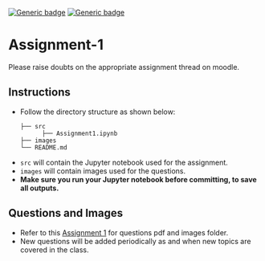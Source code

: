 

[![Generic badge](https://img.shields.io/badge/DIP-Assignment:1-BLUE.svg)](https://shields.io/)
[![Generic badge](https://img.shields.io/badge/DUE-23:59hrs,20/09/2021-RED.svg)](https://shields.io/)

# Assignment-1
Please raise doubts on the appropriate assignment thread on moodle.

## Instructions
- Follow the directory structure as shown below: 
  ```
  ├── src           
        ├── Assignment1.ipynb
  ├── images    
  └── README.md
  ```
- `src` will contain the Jupyter notebook used for the assignment.
- `images` will contain images used for the questions.
- **Make sure you run your Jupyter notebook before committing, to save all outputs.**

## Questions and Images
- Refer to this [Assignment 1](https://drive.google.com/drive/folders/13iZe8Zy0Xlzfd1QhBVUY61GupQN5WMH5?usp=sharing) for questions pdf and images folder.
- New questions will be added periodically as and when new topics are covered in the class.
